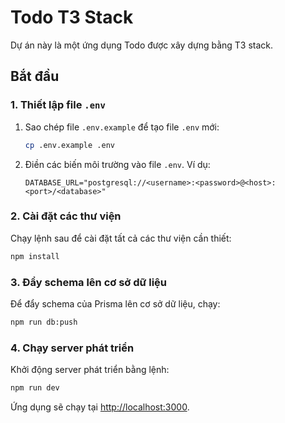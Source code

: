# Todo T3 Stack

Dự án này là một ứng dụng Todo được xây dựng bằng T3 stack.

## Bắt đầu

### 1. Thiết lập file `.env`

1. Sao chép file `.env.example` để tạo file `.env` mới:
   ```bash
   cp .env.example .env
   ```
2. Điền các biến môi trường vào file `.env`. Ví dụ:
   ```properties
   DATABASE_URL="postgresql://<username>:<password>@<host>:<port>/<database>"
   ```

### 2. Cài đặt các thư viện

Chạy lệnh sau để cài đặt tất cả các thư viện cần thiết:
```bash
npm install
```

### 3. Đẩy schema lên cơ sở dữ liệu

Để đẩy schema của Prisma lên cơ sở dữ liệu, chạy:
```bash
npm run db:push
```

### 4. Chạy server phát triển

Khởi động server phát triển bằng lệnh:
```bash
npm run dev
```

Ứng dụng sẽ chạy tại [http://localhost:3000](http://localhost:3000).
